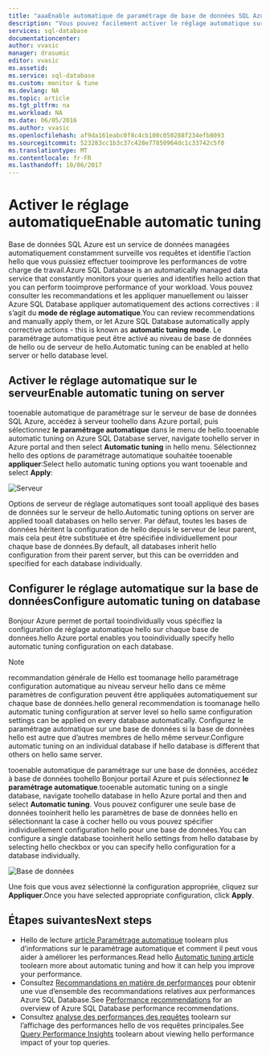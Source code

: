 ```yaml
---
title: "aaaEnable automatique de paramétrage de base de données SQL Azure | Documents Microsoft"
description: "Vous pouvez facilement activer le réglage automatique sur Azure SQL Database."
services: sql-database
documentationcenter: 
author: vvasic
manager: drasumic
editor: vvasic
ms.assetid: 
ms.service: sql-database
ms.custom: monitor & tune
ms.devlang: NA
ms.topic: article
ms.tgt_pltfrm: na
ms.workload: NA
ms.date: 06/05/2016
ms.author: vvasic
ms.openlocfilehash: af9da161eabc0f8c4cb100c050288f234efb8093
ms.sourcegitcommit: 523283cc1b3c37c428e77850964dc1c33742c5f0
ms.translationtype: MT
ms.contentlocale: fr-FR
ms.lasthandoff: 10/06/2017
---
```

# <a name="enable-automatic-tuning"></a><span data-ttu-id="68a30-103">Activer le réglage automatique</span><span class="sxs-lookup"><span data-stu-id="68a30-103">Enable automatic tuning</span></span>

<span data-ttu-id="68a30-104">Base de données SQL Azure est un service de données managées automatiquement constamment surveille vos requêtes et identifie l’action hello que vous puissiez effectuer tooimprove les performances de votre charge de travail.</span><span class="sxs-lookup"><span data-stu-id="68a30-104">Azure SQL Database is an automatically managed data service that constantly monitors your queries and identifies hello action that you can perform tooimprove performance of your workload.</span></span> <span data-ttu-id="68a30-105">Vous pouvez consulter les recommandations et les appliquer manuellement ou laisser Azure SQL Database appliquer automatiquement des actions correctives : il s’agit du **mode de réglage automatique**.</span><span class="sxs-lookup"><span data-stu-id="68a30-105">You can review recommendations and manually apply them, or let Azure SQL Database automatically apply corrective actions - this is known as **automatic tuning mode**.</span></span> <span data-ttu-id="68a30-106">Le paramétrage automatique peut être activé au niveau de base de données de hello ou de serveur de hello.</span><span class="sxs-lookup"><span data-stu-id="68a30-106">Automatic tuning can be enabled at hello server or hello database level.</span></span>

## <a name="enable-automatic-tuning-on-server"></a><span data-ttu-id="68a30-107">Activer le réglage automatique sur le serveur</span><span class="sxs-lookup"><span data-stu-id="68a30-107">Enable automatic tuning on server</span></span>

<span data-ttu-id="68a30-108">tooenable automatique de paramétrage sur le serveur de base de données SQL Azure, accédez à serveur toohello dans Azure portail, puis sélectionnez **le paramétrage automatique** dans le menu de hello.</span><span class="sxs-lookup"><span data-stu-id="68a30-108">tooenable automatic tuning on Azure SQL Database server, navigate toohello server in Azure portal and then select **Automatic tuning** in hello menu.</span></span> <span data-ttu-id="68a30-109">Sélectionnez hello des options de paramétrage automatique souhaitée tooenable **appliquer**:</span><span class="sxs-lookup"><span data-stu-id="68a30-109">Select hello automatic tuning options you want tooenable and select **Apply**:</span></span>

![Serveur](./media/sql-database-automatic-tuning-enable/server.png)

<span data-ttu-id="68a30-111">Options de serveur de réglage automatiques sont tooall appliqué des bases de données sur le serveur de hello.</span><span class="sxs-lookup"><span data-stu-id="68a30-111">Automatic tuning options on server are applied tooall databases on hello server.</span></span> <span data-ttu-id="68a30-112">Par défaut, toutes les bases de données héritent la configuration de hello depuis le serveur de leur parent, mais cela peut être substituée et être spécifiée individuellement pour chaque base de données.</span><span class="sxs-lookup"><span data-stu-id="68a30-112">By default, all databases inherit hello configuration from their parent server, but this can be overridden and specified for each database individually.</span></span>

## <a name="configure-automatic-tuning-on-database"></a><span data-ttu-id="68a30-113">Configurer le réglage automatique sur la base de données</span><span class="sxs-lookup"><span data-stu-id="68a30-113">Configure automatic tuning on database</span></span>

<span data-ttu-id="68a30-114">Bonjour Azure permet de portail tooindividually vous spécifiez la configuration de réglage automatique hello sur chaque base de données.</span><span class="sxs-lookup"><span data-stu-id="68a30-114">hello Azure portal enables you tooindividually specify hello automatic tuning configuration on each database.</span></span>

> [!NOTE]
> <span data-ttu-id="68a30-115">recommandation générale de Hello est toomanage hello paramétrage configuration automatique au niveau serveur hello dans ce même paramètres de configuration peuvent être appliquées automatiquement sur chaque base de données.</span><span class="sxs-lookup"><span data-stu-id="68a30-115">hello general recommendation is toomanage hello automatic tuning configuration at server level so hello same configuration settings can be applied on every database automatically.</span></span> <span data-ttu-id="68a30-116">Configurez le paramétrage automatique sur une base de données si la base de données hello est autre que d’autres membres de hello même serveur.</span><span class="sxs-lookup"><span data-stu-id="68a30-116">Configure automatic tuning on an individual database if hello database is different that others on hello same server.</span></span>
>

<span data-ttu-id="68a30-117">tooenable automatique de paramétrage sur une base de données, accédez à base de données toohello Bonjour portail Azure et puis sélectionnez **le paramétrage automatique**.</span><span class="sxs-lookup"><span data-stu-id="68a30-117">tooenable automatic tuning on a single database, navigate toohello database in hello Azure portal and then and select **Automatic tuning**.</span></span> <span data-ttu-id="68a30-118">Vous pouvez configurer une seule base de données tooinherit hello les paramètres de base de données hello en sélectionnant la case à cocher hello ou vous pouvez spécifier individuellement configuration hello pour une base de données.</span><span class="sxs-lookup"><span data-stu-id="68a30-118">You can configure a single database tooinherit hello settings from hello database by selecting hello checkbox or you can specify hello configuration for a database individually.</span></span>

![Base de données](./media/sql-database-automatic-tuning-enable/database.png)

<span data-ttu-id="68a30-120">Une fois que vous avez sélectionné la configuration appropriée, cliquez sur **Appliquer**.</span><span class="sxs-lookup"><span data-stu-id="68a30-120">Once you have selected appropriate configuration, click **Apply**.</span></span>

## <a name="next-steps"></a><span data-ttu-id="68a30-121">Étapes suivantes</span><span class="sxs-lookup"><span data-stu-id="68a30-121">Next steps</span></span>
* <span data-ttu-id="68a30-122">Hello de lecture [article Paramétrage automatique](sql-database-automatic-tuning.md) toolearn plus d’informations sur le paramétrage automatique et comment il peut vous aider à améliorer les performances.</span><span class="sxs-lookup"><span data-stu-id="68a30-122">Read hello [Automatic tuning article](sql-database-automatic-tuning.md) toolearn more about automatic tuning and how it can help you improve your performance.</span></span>
* <span data-ttu-id="68a30-123">Consultez [Recommandations en matière de performances](sql-database-advisor.md) pour obtenir une vue d’ensemble des recommandations relatives aux performances Azure SQL Database.</span><span class="sxs-lookup"><span data-stu-id="68a30-123">See [Performance recommendations](sql-database-advisor.md) for an overview of Azure SQL Database performance recommendations.</span></span>
* <span data-ttu-id="68a30-124">Consultez [analyse des performances des requêtes](sql-database-query-performance.md) toolearn sur l’affichage des performances hello de vos requêtes principales.</span><span class="sxs-lookup"><span data-stu-id="68a30-124">See [Query Performance Insights](sql-database-query-performance.md) toolearn about viewing hello performance impact of your top queries.</span></span>
